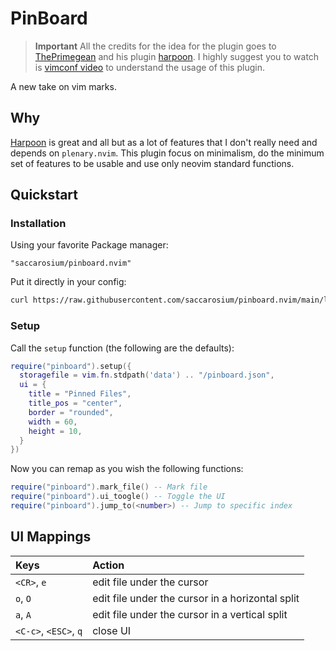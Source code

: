# PinBoard

> **Important**
> All the credits for the idea for the plugin goes to [ThePrimegean][1] and his
> plugin [harpoon][2]. I highly suggest you to watch is [vimconf video][3] to
> understand the usage of this plugin.

A new take on vim marks.

## Why

[Harpoon][2] is great and all but as a lot of features that I don't really need
and depends on `plenary.nvim`. This plugin focus on minimalism, do the minimum
set of features to be usable and use only neovim standard functions.

## Quickstart

### Installation

Using your favorite Package manager:

```
"saccarosium/pinboard.nvim"
```

Put it directly in your config:

```sh
curl https://raw.githubusercontent.com/saccarosium/pinboard.nvim/main/lua/pinboard.lua -o "${XDG_CONFIG_HOME:-$HOME/.config}"/nvim/lua/pinboard.lua
```

### Setup

Call the `setup` function (the following are the defaults):

```lua
require("pinboard").setup({
  storagefile = vim.fn.stdpath('data') .. "/pinboard.json",
  ui = {
    title = "Pinned Files",
    title_pos = "center",
    border = "rounded",
    width = 60,
    height = 10,
  }
})
```

Now you can remap as you wish the following functions:

```lua
require("pinboard").mark_file() -- Mark file
require("pinboard").ui_toogle() -- Toggle the UI
require("pinboard").jump_to(<number>) -- Jump to specific index
```

## UI Mappings

| Keys | Action |
| :--- | :----- |
| `<CR>`, `e` | edit file under the cursor |
| `o`, `O` | edit file under the cursor in a horizontal split |
| `a`, `A` | edit file under the cursor in a vertical split |
| `<C-c>`, `<ESC>`, `q` | close UI |


[1]: https://github.com/ThePrimeagen
[2]: https://github.com/ThePrimeagen/harpoon
[3]: https://www.youtube.com/watch?v=Qnos8aApa9g
